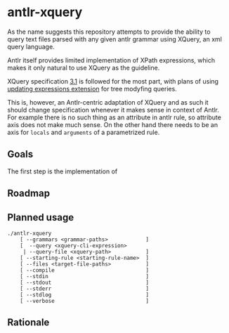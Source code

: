 # antlr-xquery

As the name suggests this repository attempts to provide the ability to query text files parsed with any given antlr grammar
using XQuery, an xml query language.

Antlr itself provides limited implementation of XPath expressions, which makes it only natural to use XQuery as the guideline.

XQuery specification [3.1](https://www.w3.org/TR/xquery-31/) is followed for the most part,
with plans of using [updating expressions extension](https://www.w3.org/TR/xquery-update-30/#id-updating-expressions)
for tree modyfing queries.

This is, however, an Antlr-centric adaptation of XQuery and as such it should change specification whenever it makes sense in context of Antlr.
For example there is no such thing as an attribute in antlr rule, so attribute axis does not make much sense.
On the other hand there needs to be an axis for `locals` and `arguments` of a parametrized rule.



## Goals

The first step is the implementation of


## Roadmap


## Planned usage
<!-- -l --language > -->
```
./antlr-xquery
    [ --grammars <grammar-paths>    		]
    [  --query <xquery-cli-expression>
     | --query-file <xquery-path>       	]
    [ --starting-rule <starting-rule-name> 	]
    [ --files <target-file-paths> 			]
    [ --compile 							]
    [ --stdin	 							]
    [ --stdout	 							]
    [ --stderr	 							]
    [ --stdlog	 							]
    [ --verbose	 							]
```

## Rationale


